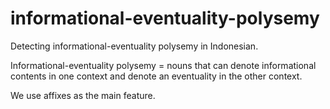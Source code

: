# informational-eventuality-polysemy

Detecting informational-eventuality polysemy in Indonesian.

Informational-eventuality polysemy = nouns that can denote informational contents in one context and denote an eventuality in the other context.

We use affixes as the main feature.
